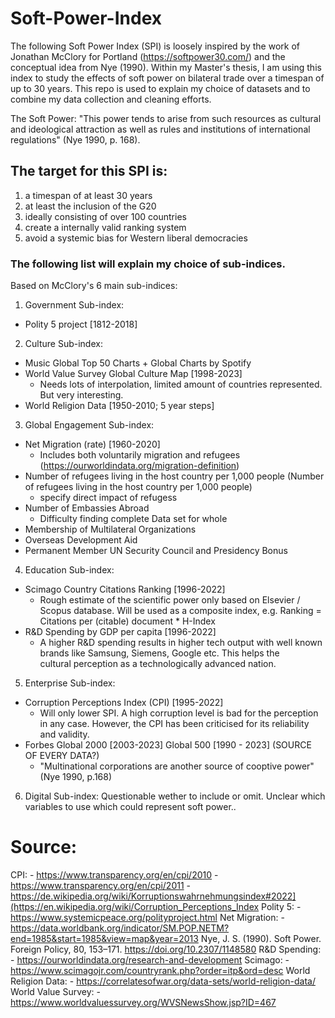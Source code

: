 # Soft-Power-Index

The following Soft Power Index (SPI) is loosely inspired by the work of Jonathan McClory for Portland (https://softpower30.com/) and the conceptual idea from Nye (1990). Within my Master's thesis, I am using this index to study the effects of soft power on bilateral trade over a timespan of up to 30 years. This repo is used to explain my choice of datasets and to combine my data collection and cleaning efforts.

The Soft Power: "This power tends to arise from such resources as cultural and ideological attraction as well as rules and
institutions of international regulations" (Nye 1990, p. 168).

## The target for this SPI is:
1) a timespan of at least 30 years
2) at least the inclusion of the G20
3) ideally consisting of over 100 countries
4) create a internally valid ranking system
5) avoid a systemic bias for Western liberal democracies

### The following list will explain my choice of sub-indices. 

Based on McClory's 6 main sub-indices:
1.	Government Sub-index:
  - Polity 5 project [1812-2018] 
2.	Culture Sub-index:
  - Music Global Top 50 Charts + Global Charts by Spotify
  - World Value Survey Global Culture Map [1998-2023] 
      - Needs lots of interpolation, limited amount of countries represented. But very interesting.
  - World Religion Data [1950-2010; 5 year steps]
3.	Global Engagement Sub-index:
  - Net Migration (rate) [1960-2020] 
     - Includes both voluntarily migration and refugees (https://ourworldindata.org/migration-definition)
  - Number of refugees living in the host country per 1,000 people (Number of refugees living in the host country per 1,000 people)
     - specify direct impact of refugess
  -	Number of Embassies Abroad
     - Difficulty finding complete Data set for whole 	
  -	Membership of Multilateral Organizations
  -	Overseas Development Aid
  -	Permanent Member UN Security Council and Presidency Bonus
4.	Education Sub-index:
  - Scimago Country Citations Ranking [1996-2022] 
      - Rough estimate of the scientific power only based on Elsevier / Scopus database. Will be used as a composite index, e.g.
        Ranking = Citations per (citable) document * H-Index
  - R&D Spending by GDP per capita [1996-2022] 
      - A higher R&D spending results in higher tech output with well known brands like Samsung, Siemens, Google etc. This helps the     
        cultural perception as a technologically advanced nation.
5.	Enterprise Sub-index:
  - Corruption Perceptions Index (CPI) [1995-2022] 
      - Will only lower SPI. A high corruption level is bad for the perception in any case. However, the CPI has been criticised for its reliability and validity.
  - Forbes Global 2000 [2003-2023] Global 500 [1990 - 2023] (SOURCE OF EVERY DATA?)
      - "Multinational corporations are another source of cooptive power" (Nye 1990, p.168)
6.	Digital Sub-index: Questionable wether to include or omit. Unclear which variables to use which could represent soft power.. 


# Source: 
CPI: 
    - https://www.transparency.org/en/cpi/2010
    - https://www.transparency.org/en/cpi/2011
    - https://de.wikipedia.org/wiki/Korruptionswahrnehmungsindex#2022](https://en.wikipedia.org/wiki/Corruption_Perceptions_Index
Polity 5:
    - https://www.systemicpeace.org/polityproject.html
Net Migration:
    - https://data.worldbank.org/indicator/SM.POP.NETM?end=1985&start=1985&view=map&year=2013
Nye, J. S. (1990). Soft Power. Foreign Policy, 80, 153–171. https://doi.org/10.2307/1148580
R&D Spending:
    - https://ourworldindata.org/research-and-development
Scimago: 
    - https://www.scimagojr.com/countryrank.php?order=itp&ord=desc
World Religion Data:
    - https://correlatesofwar.org/data-sets/world-religion-data/ 
World Value Survey: 
    - https://www.worldvaluessurvey.org/WVSNewsShow.jsp?ID=467
